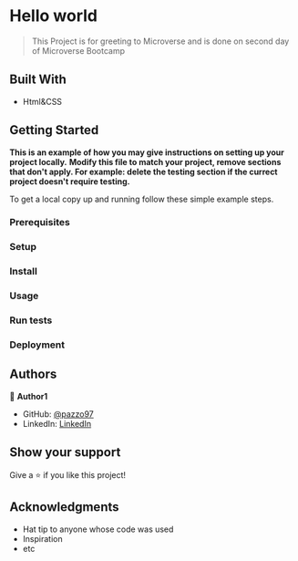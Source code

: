 # Hello world

> This Project is for greeting to Microverse and is done on second day of Microverse Bootcamp


## Built With

- Html&CSS

## Getting Started

**This is an example of how you may give instructions on setting up your project locally.**
**Modify this file to match your project, remove sections that don't apply. For example: delete the testing section if the currect project doesn't require testing.**


To get a local copy up and running follow these simple example steps.

### Prerequisites

### Setup

### Install

### Usage

### Run tests

### Deployment



## Authors

👤 **Author1**

- GitHub: [@pazzo97](https://github.com/Pazzo97)
- LinkedIn: [LinkedIn](https://linkedin.com/in/linkedinhandle)

## Show your support

Give a ⭐️ if you like this project!

## Acknowledgments

- Hat tip to anyone whose code was used
- Inspiration
- etc
